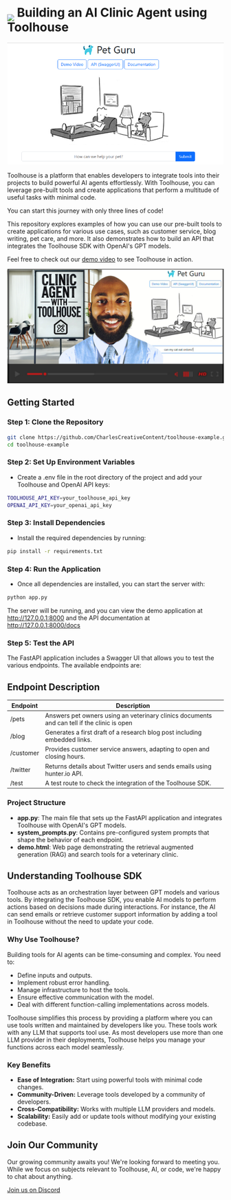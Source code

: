 
# <img src="https://framerusercontent.com/images/xDisAjh26hdfRjOto5SnUUWvsEQ.svg?scale-down-to=64" width="50" style="position: relative; top: 10px">  Building an AI Clinic Agent using Toolhouse

<a href="https://shawncharles.com/toolhouse"><img src="https://github.com/CharlesCreativeContent/myImages/blob/main/images/PetGuru.png?raw=true"></a>

Toolhouse is a platform that enables developers to integrate tools into their projects to build powerful AI agents effortlessly. With Toolhouse, you can leverage pre-built tools and create applications that perform a multitude of useful tasks with minimal code.

You can start this journey with only three lines of code!

This repository explores examples of how you can use our pre-built tools to create applications for various use cases, such as customer service, blog writing, pet care, and more. It also demonstrates how to build an API that integrates the Toolhouse SDK with OpenAI's GPT models.

Feel free to check out our [demo video](https://youtu.be/LwKPnH0198E) to see Toolhouse in action.

<a href="https://youtu.be/LwKPnH0198E"><img src="https://github.com/CharlesCreativeContent/myImages/blob/main/images/ToolhouseThumbnail.png?raw=true"></a>

## Getting Started
### Step 1: Clone the Repository
```bash
git clone https://github.com/CharlesCreativeContent/toolhouse-example.git
cd toolhouse-example
```

### Step 2: Set Up Environment Variables
- Create a .env file in the root directory of the project and add your Toolhouse and OpenAI API keys:
```bash
TOOLHOUSE_API_KEY=your_toolhouse_api_key
OPENAI_API_KEY=your_openai_api_key
```

### Step 3: Install Dependencies
- Install the required dependencies by running:
```bash
pip install -r requirements.txt
```

### Step 4: Run the Application
- Once all dependencies are installed, you can start the server with:
```bash
python app.py
```
The server will be running, and you can view the demo application at http://127.0.0.1:8000 and the API documentation at http://127.0.0.1:8000/docs

### Step 5: Test the API
The FastAPI application includes a Swagger UI that allows you to test the various endpoints. The available endpoints are:

## Endpoint Description
| Endpoint  | Description                                                                                   |
|-----------|-----------------------------------------------------------------------------------------------|
| /pets     | Answers pet owners using an veterinary clinics documents and can tell if the clinic is open   |
| /blog     | Generates a first draft of a research blog post including embedded links.                     |
| /customer | Provides customer service answers, adapting to open and closing hours.                        |
| /twitter  | Returns details about Twitter users and sends emails using hunter.io API.                     |
| /test     | A test route to check the integration of the Toolhouse SDK.                                   |

### Project Structure
- **app.py**: The main file that sets up the FastAPI application and integrates Toolhouse with OpenAI's GPT models.
- **system_prompts.py**: Contains pre-configured system prompts that shape the behavior of each endpoint.
- **demo.html**: Web page demonstrating the retrieval augmented generation (RAG) and search tools for a veterinary clinic.

## Understanding Toolhouse SDK
Toolhouse acts as an orchestration layer between GPT models and various tools. By integrating the Toolhouse SDK, you enable AI models to perform actions based on decisions made during interactions. For instance, the AI can send emails or retrieve customer support information by adding a tool in Toolhouse without the need to update your code.

### Why Use Toolhouse?
Building tools for AI agents can be time-consuming and complex. You need to:

- Define inputs and outputs.
- Implement robust error handling.
- Manage infrastructure to host the tools.
- Ensure effective communication with the model.
- Deal with different function-calling implementations across models.

Toolhouse simplifies this process by providing a platform where you can use tools written and maintained by developers like you. These tools work with any LLM that supports tool use. As most developers use more than one LLM provider in their deployments, Toolhouse helps you manage your functions across each model seamlessly.

### Key Benefits
- **Ease of Integration:** Start using powerful tools with minimal code changes.
- **Community-Driven:** Leverage tools developed by a community of developers.
- **Cross-Compatibility:** Works with multiple LLM providers and models.
- **Scalability:** Easily add or update tools without modifying your existing codebase.

## Join Our Community
Our growing community awaits you! We're looking forward to meeting you. While we focus on subjects relevant to Toolhouse, AI, or code, we're happy to chat about anything.

[Join us on Discord](https://discord.gg/xPvyBxhHtu)

